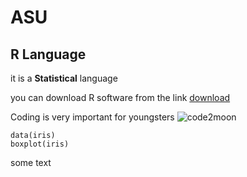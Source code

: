 # ASU

## R Language
it is a **Statistical** language

you can download R software from the link  [download](https://cloud.r-project.org/)

Coding is very important for youngsters
![code2moon](/images/33.png)

```
data(iris)
boxplot(iris)
```

some text

